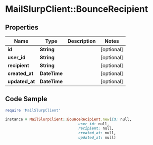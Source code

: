 # MailSlurpClient::BounceRecipient

## Properties

Name | Type | Description | Notes
------------ | ------------- | ------------- | -------------
**id** | **String** |  | [optional] 
**user_id** | **String** |  | [optional] 
**recipient** | **String** |  | [optional] 
**created_at** | **DateTime** |  | [optional] 
**updated_at** | **DateTime** |  | [optional] 

## Code Sample

```ruby
require 'MailSlurpClient'

instance = MailSlurpClient::BounceRecipient.new(id: null,
                                 user_id: null,
                                 recipient: null,
                                 created_at: null,
                                 updated_at: null)
```


